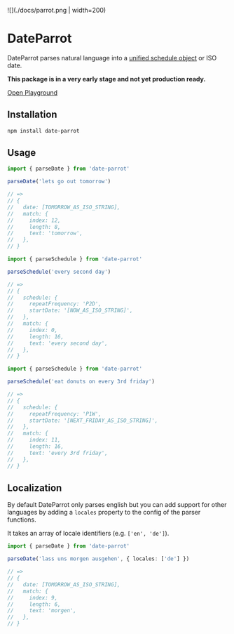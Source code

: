 ![](./docs/parrot.png | width=200)

# DateParrot

DateParrot parses natural language into a [unified schedule object](https://schema.org/Schedule) or ISO date.

**This package is in a very early stage and not yet production ready.**

[Open Playground](https://visualjerk.github.io/date-parrot/)

## Installation

```sh
npm install date-parrot
```

## Usage

```ts
import { parseDate } from 'date-parrot'

parseDate('lets go out tomorrow')

// =>
// {
//   date: [TOMORROW_AS_ISO_STRING],
//   match: {
//     index: 12,
//     length: 8,
//     text: 'tomorrow',
//   },
// }
```

```ts
import { parseSchedule } from 'date-parrot'

parseSchedule('every second day')

// =>
// {
//   schedule: {
//     repeatFrequency: 'P2D',
//     startDate: '[NOW_AS_ISO_STRING]',
//   },
//   match: {
//     index: 0,
//     length: 16,
//     text: 'every second day',
//   },
// }
```

```ts
import { parseSchedule } from 'date-parrot'

parseSchedule('eat donuts on every 3rd friday')

// =>
// {
//   schedule: {
//     repeatFrequency: 'P1W',
//     startDate: '[NEXT_FRIDAY_AS_ISO_STRING]',
//   },
//   match: {
//     index: 11,
//     length: 16,
//     text: 'every 3rd friday',
//   },
// }
```

## Localization

By default DateParrot only parses english but you can add support for other languages by adding a `locales` property to the config of the parser functions.

It takes an array of locale identifiers (e.g. `['en', 'de']`).

```ts
import { parseDate } from 'date-parrot'

parseDate('lass uns morgen ausgehen', { locales: ['de'] })

// =>
// {
//   date: [TOMORROW_AS_ISO_STRING],
//   match: {
//     index: 9,
//     length: 6,
//     text: 'morgen',
//   },
// }
```
